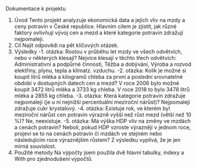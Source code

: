 Dokumentace k projektu
1. Úvod
Tento projekt analyzuje ekonomická data a jejich vliv na mzdy a ceny potravin v České republice. Hlavním cílem je zjistit, jak různé faktory ovlivňují vývoj cen a mezd a které kategorie potravin zdražují nejpomaleji.
2. Cíl
Najít odpovědi na pět klíčových otázek.
3. Výsledky
-1. otázka: Rostou v průběhu let mzdy ve všech odvětvích, nebo v některých klesají?
   Nejvíce klesají v těchto třech odvětvích: Administrativní a podpůrné činnosti, Těžba a dobývání, Výroba a rozvod elektřiny, plynu, tepla a klimatz. vzduchu.
-2. otázka: Kolik je možné si koupit litrů mléka a kilogramů chleba za první a poslední srovnatelné období v dostupných datech cen a mezd?
    V roce 2006 bylo možné koupit 3472 litrů mléka a 3733 kg chleba. V roce 2018 to bylo 3478 litrů mléka a 2855 kg chleba.
-3. otázka: Která kategorie potravin zdražuje nejpomaleji (je u ní nejnižší percentuální meziroční nárůst)?
    Nejpomaleji zdražuje cukr krystalový.
-4. otázka: Existuje rok, ve kterém byl meziroční nárůst cen potravin výrazně vyšší než růst mezd (větší než 10 %)?
   Ne, neexistuje.
-5. otázka: Má výška HDP vliv na změny ve mzdách a cenách potravin? Neboli, pokud HDP vzroste výrazněji v jednom roce, projeví se to na cenách potravin či mzdách ve stejném nebo následujícím roce výraznějším růstem?
   Z výsledku vyplívá, že je jen mírná souvislost.
4. Použité metody
   Na výpočty jsem použila dvě hlavní tabulky, indexy a With pro zjednodušení výpočtů.
